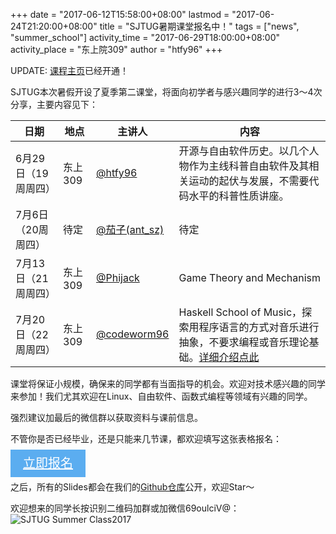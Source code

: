 

+++
date = "2017-06-12T15:58:00+08:00"
lastmod = "2017-06-24T21:20:00+08:00"
title = "SJTUG暑期课堂报名中！"
tags = ["news", "summer_school"]
activity_time = "2017-06-29T18:00:00+08:00"
activity_place = "东上院309"
author = "htfy96"
+++

UPDATE: [课程主页](http://sjtug.org/post/2017-06-24-summer-class-portal/)已经开通！

SJTUG本次暑假开设了夏季第二课堂，将面向初学者与感兴趣同学的进行3～4次分享，主要内容见下：

日期    | 地点  | 主讲人   | 内容
--------|-------|---------|-----
6月29日（19周周四）     | 东上309    | [@htfy96](https://intmainreturn0.com)   | 开源与自由软件历史。以几个人物作为主线科普自由软件及其相关运动的起伏与发展，不需要代码水平的科普性质讲座。
7月6日（20周周四）   | 待定          |   [@茄子(ant_sz)](https://io-meter.com)         |  待定
7月13日（21周周四）  | 东上309          | [@Phijack](javascript:;)                                  | Game Theory and Mechanism
7月20日（22周周四） | 东上309       | [@codeworm96](http://codeworm96.github.io)      | Haskell School of Music，探索用程序语言的方式对音乐进行抽象，不要求编程或音乐理论基础。[详细介绍点此](http://codeworm96.github.io/posts/2017-06-15-HSoM.html)


课堂将保证小规模，确保来的同学都有当面指导的机会。欢迎对技术感兴趣的同学来参加！我们尤其欢迎在Linux、自由软件、函数式编程等领域有兴趣的同学。

强烈建议加最后的微信群以获取资料与课前信息。

不管你是否已经毕业，还是只能来几节课，都欢迎填写这张表格报名：

<a href="https://wj.qq.com/s/1401085/f0a5" target="_blank" rel="nofollow" style="color:#fff;font-size:20px; background:#5badf0;padding: 10px 20px 10px 20px;">立即报名</a>

之后，所有的Slides都会在我们的[Github仓库](https://github.com/sjtug/sharing)公开，欢迎Star～

欢迎想来的同学长按识别二维码加群或加微信69oulciV@：
![SJTUG Summer Class2017](https://user-images.githubusercontent.com/8121231/27035049-82b2b8c2-4fb2-11e7-84f9-ccf2c05be98c.jpg)
